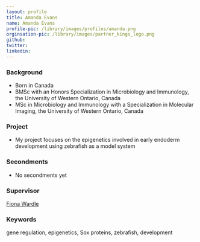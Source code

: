 ```yaml
---
layout: profile
title: Amanda Evans
name: Amanda Evans
profile-pic: /library/images/profiles/amanda.png
orginsation-pic: /library/images/partner_kings_logo.png
github:
twitter:
linkedin:
---
```

### Background
-   Born in Canada
-   BMSc with an Honors Specialization in Microbiology and Immunology, the University of Western Ontario, Canada
-   MSc in Microbiology and Immunology with a Specialization in Molecular Imaging, the University of Western Ontario, Canada

### Project
-   My project focuses on the epigenetics involved in early endoderm development using zebrafish as a model system

### Secondments
-   No secondments yet

### Supervisor
[Fiona Wardle](https://www.kcl.ac.uk/lsm/research/divisions/randall/research/sections/signalling/wardle/index.aspx)

### Keywords
gene regulation, epigenetics, Sox proteins, zebrafish, development
